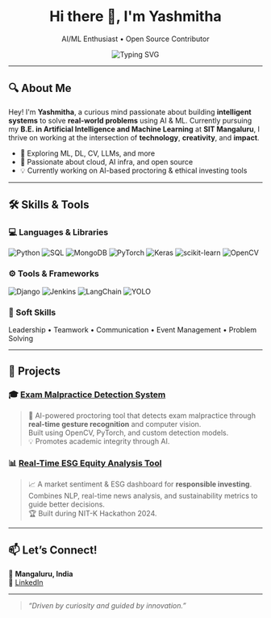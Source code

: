 <h1 align="center">Hi there 👋, I'm Yashmitha </h1>
<p align="center">
   AI/ML Enthusiast • Open Source Contributor 
</p>
<p align="center">
  <img src="https://readme-typing-svg.demolab.com/?lines=Aspiring+AI+Engineer;Real-world+Problem+Solver&center=true&width=500&height=30&pause=1000" alt="Typing SVG" />
</p>

---

## 🔍 About Me

Hey! I'm **Yashmitha**, a curious mind passionate about building **intelligent systems** to solve **real-world problems** using AI & ML. Currently pursuing my **B.E. in Artificial Intelligence and Machine Learning** at **SIT Mangaluru**, I thrive on working at the intersection of **technology**, **creativity**, and **impact**.

- 🧠 Exploring ML, DL, CV, LLMs, and more
- 🚀 Passionate about cloud, AI infra, and open source
- 💡 Currently working on AI-based proctoring & ethical investing tools

---

## 🛠️ Skills & Tools

### 💻 Languages & Libraries
![Python](https://img.shields.io/badge/Python-3776AB?style=flat&logo=python&logoColor=white)
![SQL](https://img.shields.io/badge/SQL-316192?style=flat&logo=sqlite&logoColor=white)
![MongoDB](https://img.shields.io/badge/MongoDB-4EA94B?style=flat&logo=mongodb&logoColor=white)
![PyTorch](https://img.shields.io/badge/PyTorch-EE4C2C?style=flat&logo=pytorch&logoColor=white)
![Keras](https://img.shields.io/badge/Keras-D00000?style=flat&logo=keras&logoColor=white)
![scikit-learn](https://img.shields.io/badge/scikit--learn-F7931E?style=flat&logo=scikitlearn&logoColor=white)
![OpenCV](https://img.shields.io/badge/OpenCV-5C3EE8?style=flat&logo=opencv&logoColor=white)

### ⚙️ Tools & Frameworks
![Django](https://img.shields.io/badge/Django-092E20?style=flat&logo=django&logoColor=white)
![Jenkins](https://img.shields.io/badge/Jenkins-D24939?style=flat&logo=jenkins&logoColor=white)
![LangChain](https://img.shields.io/badge/LangChain-000000?style=flat)
![YOLO](https://img.shields.io/badge/YOLO-CB1D1D?style=flat)

### 🧠 Soft Skills
Leadership • Teamwork • Communication • Event Management • Problem Solving

---

## 🚀 Projects

### 🎓 [Exam Malpractice Detection System](https://github.com/Yashmitha22/exam_malpractice)
> 🤖 AI-powered proctoring tool that detects exam malpractice through **real-time gesture recognition** and computer vision.  
> Built using OpenCV, PyTorch, and custom detection models.  
> 💡 Promotes academic integrity through AI.

### 📊 [Real-Time ESG Equity Analysis Tool](https://github.com/nitkhackathon2024-5/SIT-Levine)
> 📈 A market sentiment & ESG dashboard for **responsible investing**.  
> Combines NLP, real-time news analysis, and sustainability metrics to guide better decisions.  
> 🏆 Built during NIT-K Hackathon 2024.

---
## 📫 Let’s Connect!

📍 **Mangaluru, India**   
🔗 [LinkedIn](https://www.linkedin.com/in/yashmitha-vagman/)  

---



> _“Driven by curiosity and guided by innovation.”_
